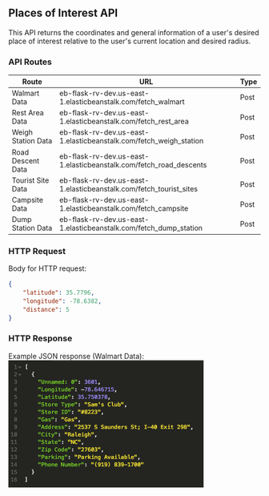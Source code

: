 ## Places of Interest API

This API returns the coordinates and general information of a user's desired place of interest relative to the user's current location and desired radius. 

### API Routes
| Route                | URL                                                                  | Type |
| -------------------- | -------------------------------------------------------------------- | ---- |
| Walmart Data         | eb-flask-rv-dev.us-east-1.elasticbeanstalk.com/fetch_walmart         | Post |
| Rest Area Data       | eb-flask-rv-dev.us-east-1.elasticbeanstalk.com/fetch_rest_area       | Post |
| Weigh Station Data   | eb-flask-rv-dev.us-east-1.elasticbeanstalk.com/fetch_weigh_station   | Post |
| Road Descent Data    | eb-flask-rv-dev.us-east-1.elasticbeanstalk.com/fetch_road_descents   | Post |
| Tourist Site Data    | eb-flask-rv-dev.us-east-1.elasticbeanstalk.com/fetch_tourist_sites   | Post |
| Campsite Data        | eb-flask-rv-dev.us-east-1.elasticbeanstalk.com/fetch_campsite        | Post |
| Dump Station Data    | eb-flask-rv-dev.us-east-1.elasticbeanstalk.com/fetch_dump_station    | Post |

### HTTP Request
Body for HTTP request:
~~~json
{
	"latitude": 35.7796, 
	"longitude": -78.6382,
	"distance": 5
}
~~~
### HTTP Response
Example JSON response (Walmart Data): <br>
![](Pictures/post_request.png)

